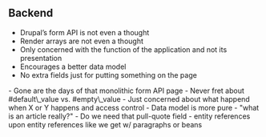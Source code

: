 ##  Backend

<ul class="list--biggy">
  <li class="fragment">Drupal’s form API is not even a thought</li>
  <li class="fragment">Render arrays are not even a thought</li>
  <li class="fragment">Only concerned with the function of the application and not its presentation</li>
  <li class="fragment">Encourages a better data model</li>
  <li class="fragment">No extra fields just for putting something on the page</li> 
</ul>

<aside class="notes" data-markdown>
- Gone are the days of that monolithic form API page
- Never fret about #default\_value vs. #empty\_value
- Just concerned about what happend when X or Y happens and access control
- Data model is more pure
- "what is an article really?"
- Do we need that pull-quote field
- entity references upon entity references like we get w/ paragraphs or beans
</aside>
